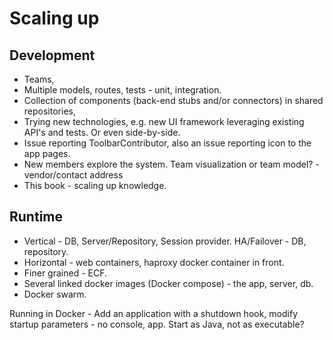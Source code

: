 # Scaling up

## Development 

* Teams, 
* Multiple models, routes, tests - unit, integration. 
* Collection of components (back-end stubs and/or connectors) in shared repositories, 
* Trying new technologies, e.g. new UI framework leveraging existing API's and tests. Or even side-by-side.
* Issue reporting ToolbarContributor, also an issue reporting icon to the app pages.
* New members explore the system. Team visualization or team model? - vendor/contact address
* This book - scaling up knowledge.

## Runtime

* Vertical - DB, Server/Repository, Session provider. HA/Failover - DB, repository. 
* Horizontal -  web containers, haproxy docker container in front. 
* Finer grained - ECF.
* Several linked docker images (Docker compose) - the app, server, db.
* Docker swarm. 

Running in Docker - Add an application with a shutdown hook, modify startup parameters - no console, app. Start as Java, not as executable?